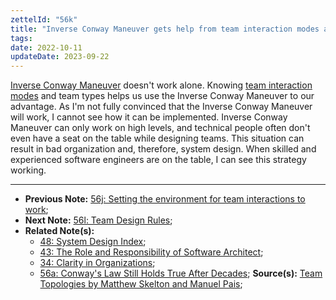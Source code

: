 ```yaml
---
zettelId: "56k"
title: "Inverse Conway Maneuver gets help from team interaction modes and team types to succeed"
tags:
date: 2022-10-11
updateDate: 2023-09-22
---
```


[Inverse Conway Maneuver](https://www.thoughtworks.com/en-de/radar/techniques/inverse-conway-maneuver) doesn't work alone. Knowing [team interaction modes](/notes/56f/) and team types helps us use the Inverse Conway Maneuver to our advantage. As I'm not fully convinced that the Inverse Conway Maneuver will work, I cannot see how it can be implemented. Inverse Conway Maneuver can only work on high levels, and technical people often don't even have a seat on the table while designing teams. This situation can result in bad organization and, therefore, system design. When skilled and experienced software engineers are on the table, I can see this strategy working.

---

- **Previous Note:** [56j: Setting the environment for team interactions to work](/notes/56j/);
- **Next Note:** [56l: Team Design Rules](/notes/56l/);
- **Related Note(s):**
  - [48: System Design Index](/notes/48/);
  - [43: The Role and Responsibility of Software Architect](/notes/43/);
  - [34: Clarity in Organizations](/notes/34/);
  - [56a: Conway's Law Still Holds True After Decades](/notes/56a/);
**Source(s):** [Team Topologies by Matthew Skelton and Manuel Pais](/books/team-topologies-book-review-summary-and-notes/);
